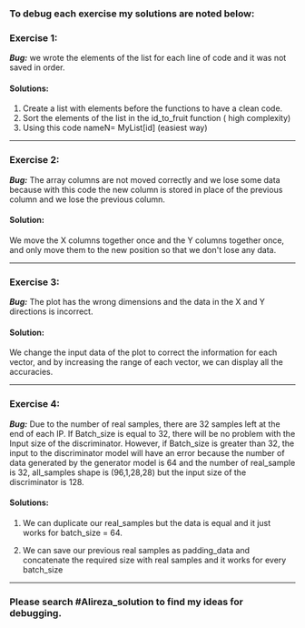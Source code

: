 ### **To debug each exercise my solutions are noted below:**

### **Exercise 1**:

***Bug:*** we wrote the elements of the list for each line of code and it was not saved in order.
#### **Solutions**:
1.   Create a list with elements before the functions to have a clean code.
2.   Sort the elements of the list in the id_to_fruit function ( high complexity)
3.   Using this code nameN= MyList[id] (easiest way)
---
### **Exercise 2:**
***Bug:*** The array columns are not moved correctly and we lose some data because with this code the new column is stored in place of the previous column and we lose the previous column.
#### **Solution**:

We move the X columns together once and the Y columns together once, and only move them to the new position so that we don't lose any data.

---
### **Exercise 3:**
***Bug:*** The plot has the wrong dimensions and the data in the X and Y directions is incorrect.

#### **Solution**:

We change the input data of the plot to correct the information for each vector, and by increasing the range of each vector, we can display all the accuracies.

---
### **Exercise 4:**
***Bug:*** Due to the number of real samples, there are 32 samples left at the end of each IP. If Batch_size is equal to 32, there will be no problem with the Input size of the discriminator. However, if Batch_size is greater than 32, the input to the discriminator model will have an error because the number of data generated by the generator model is 64 and the number of real_sample is 32, all_samples shape is (96,1,28,28) but the input size of the discriminator is 128.
#### **Solutions**:


1.   We can duplicate our real_samples but the data is equal and it just works for batch_size = 64.

2.   We can save our previous real samples as padding_data and concatenate the required size with real samples and it works for every batch_size


---

### **Please search #Alireza_solution to find my ideas for debugging.**
